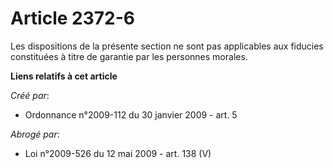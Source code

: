 # Article 2372-6

Les dispositions de la présente section ne sont pas applicables aux fiducies constituées à titre de garantie par les
personnes morales.

**Liens relatifs à cet article**

_Créé par_:

  - Ordonnance n°2009-112 du 30 janvier 2009 - art. 5

_Abrogé par_:

  - Loi n°2009-526 du 12 mai 2009 - art. 138 (V)
